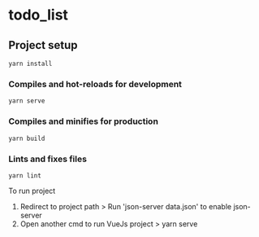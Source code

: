 # todo_list

## Project setup
```
yarn install
```

### Compiles and hot-reloads for development
```
yarn serve
```

### Compiles and minifies for production
```
yarn build
```

### Lints and fixes files
```
yarn lint
```

To run project 
1. Redirect to project path > Run 'json-server data.json' to enable json-server
2. Open another cmd to run VueJs project > yarn serve
